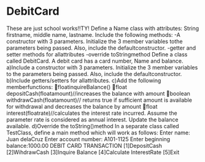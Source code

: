 # DebitCard
These are just school works!!TY!
Define a Name class with attributes: 
String firstname, middle name, lastname. 
Include the following methods:
-A constructor with 3 parameters. Initialize the 3 member variables tothe parameters being passed. Also, include the defaultconstructor.
-getter and setter methods for allattributes
-override toStringmethod
Define a class called DebitCard. 
A debit card has a card number, Name and balance.
a)Include a constructor with 3 parameters. Initialize the 3 member variables to the parameters being passed. Also, include the defaultconstructor.
b)Include getters/setters for allattributes.
c)Add the following memberfunctions:
floatinquireBalance()
float depositCash(floatamount)//increases the balance with amount
boolean withdrawCash(floatamount)// returns true if sufficient amount is available for withdrawal and decreases the balance by amount
float interest(floatrate)//calculates the interest rate incurred. Assume the parameter rate is considered as annual interest. Update the balance available.
d)Override the toString()method
In a separate class called TestClass, define a main method which will work as follows: 
Enter name: Juan delaCruz
Enter account number: A101-1125 
Enter beginning balance:1000.00
DEBIT CARD TRANSACTION
[1]DepositCash
[2]WihdrawCash
[3]Inquire Balance
[4]Calculate InterestRate
[5]Exit
